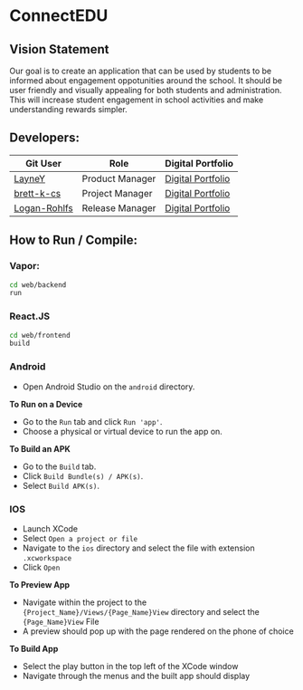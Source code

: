 # ConnectEDU

## Vision Statement

Our goal is to create an application that can be used by students to be informed about engagement oppotunities around the school.
It should be user friendly and visually appealing for both students and administration.
This will increase student engagement in school activities and make understanding rewards simpler.

## Developers:

| Git User                                        | Role            | Digital Portfolio                                                                                     |
| ----------------------------------------------- | --------------- | ----------------------------------------------------------------------------------------------------- |
| [LayneY](https://github.com/LayneY)             | Product Manager | [Digital Portfolio](https://codermerlin.academy/users/layne-yarbrough/Digital%20Portfolio/index.html) |
| [brett-k-cs](https://github.com/brett-k-cs)     | Project Manager | [Digital Portfolio](https://codermerlin.academy/users/brett-kaplan/Digital%20Portfolio/index.html)    |
| [Logan-Rohlfs](https://github.com/Logan-Rohlfs) | Release Manager | [Digital Portfolio](https://codermerlin.academy/users/logan-rohlfs/Digital%20Portfolio/index.html)    |

## How to Run / Compile:

### Vapor:

```sh
cd web/backend
run
```

### React.JS

```sh
cd web/frontend
build
```

### Android

-   Open Android Studio on the `android` directory.

**To Run on a Device**

-   Go to the `Run` tab and click `Run 'app'`.
-   Choose a physical or virtual device to run the app on.

**To Build an APK**

-   Go to the `Build` tab.
-   Click `Build Bundle(s) / APK(s)`.
-   Select `Build APK(s)`.

### IOS

-   Launch XCode
-   Select `Open a project or file`
-   Navigate to the `ios` directory and select the file with extension `.xcworkspace`
-   Click `Open`

**To Preview App**

-   Navigate within the project to the `{Project_Name}/Views/{Page_Name}View` directory and select the `{Page_Name}View` File
-   A preview should pop up with the page rendered on the phone of choice

**To Build App**

-   Select the play button in the top left of the XCode window
-   Navigate through the menus and the built app should display
